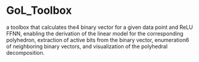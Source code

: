# GoL_Toolbox
a toolbox that calculates the4 binary vector for a given data point and ReLU FFNN, enabling the derivation of the linear model for the corresponding polyhedron, extraction of active bits from the binary vector, enumeration6 of neighboring binary vectors, and visualization of the polyhedral decomposition.
